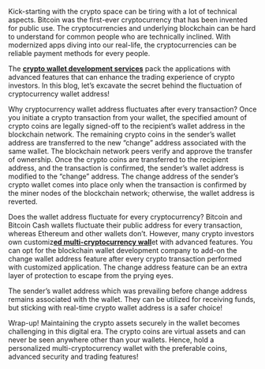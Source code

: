 Kick-starting with the crypto space can be tiring with a lot of technical aspects. Bitcoin was the first-ever cryptocurrency that has been invented for public use. The cryptocurrencies and underlying blockchain can be hard to understand for common people who are technically inclined. With modernized apps diving into our real-life, the cryptocurrencies can be reliable payment methods for every people. 

The [**crypto wallet development services**](https://www.blockchainfirm.io/blockchain-wallet-development-company) pack the applications with advanced features that can enhance the trading experience of crypto investors. In this blog, let’s excavate the secret behind the fluctuation of cryptocurrency wallet address!

Why cryptocurrency wallet address fluctuates after every transaction?
Once you initiate a crypto transaction from your wallet, the specified amount of crypto coins are legally signed-off to the recipient’s wallet address in the blockchain network. The remaining crypto coins in the sender’s wallet address are transferred to the new “change” address associated with the same wallet. The blockchain network peers verify and approve the transfer of ownership. Once the crypto coins are transferred to the recipient address, and the transaction is confirmed, the sender’s wallet address is modified to the “change” address. The change address of the sender’s crypto wallet comes into place only when the transaction is confirmed by the miner nodes of the blockchain network; otherwise, the wallet address is reverted.

Does the wallet address fluctuate for every cryptocurrency?
Bitcoin and Bitcoin Cash wallets fluctuate their public address for every transaction, whereas Ethereum and other wallets don’t. However, many crypto investors own customiz[**ed multi-cryptocurrency wall**](https://www.blockchainfirm.io/blockchain-multicurrency-wallet)et with advanced features. You can opt for the blockchain wallet development company to add-on the change wallet address feature after every crypto transaction performed with customized application. The change address feature can be an extra layer of protection to escape from the prying eyes. 

The sender’s wallet address which was prevailing before change address remains associated with the wallet. They can be utilized for receiving funds, but sticking with real-time crypto wallet address is a safer choice!

Wrap-up!
Maintaining the crypto assets securely in the wallet becomes challenging in this digital era. The crypto coins are virtual assets and can never be seen anywhere other than your wallets. Hence, hold a personalized multi-cryptocurrency wallet with the preferable coins, advanced security and trading features!